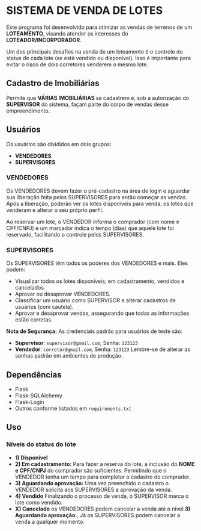 # SISTEMA DE VENDA DE LOTES

Este programa foi desenvolvido para otimizar as vendas de terrenos de um **LOTEAMENTO**, visando atender os interesses do **LOTEADOR/INCORPORADOR**.

Um dos principais desafios na venda de um loteamento é o controle do status de cada lote (se está vendido ou disponível). Isso é importante para evitar o risco de dois corretores venderem o mesmo lote.

## Cadastro de Imobiliárias
Permite que **VÁRIAS IMOBILIÁRIAS** se cadastrem e, sob a autorização do **SUPERVISOR** do sistema, façam parte do corpo de vendas desse empreendimento.

## Usuários
Os usuários são divididos em dois grupos:
- **VENDEDORES**
- **SUPERVISORES**

### VENDEDORES
Os VENDEDORES devem fazer o pré-cadastro na área de login e aguardar sua liberação feita pelos SUPERVISORES para então começar as vendas. Após a liberação, poderão ver os lotes disponíveis para venda, os lotes que venderam e alterar o seu próprio perfil.

Ao reservar um lote, o VENDEDOR informa o comprador (com nome e CPF/CNPJ) e um marcador indica o tempo (dias) que aquele lote foi reservado, facilitando o controle pelos SUPERVISORES.

### SUPERVISORES
Os SUPERVISORES têm todos os poderes dos VENDEDORES e mais. Eles podem:
- Visualizar todos os lotes disponíveis, em cadastramento, vendidos e cancelados.
- Aprovar ou desaprovar VENDEDORES.
- Classificar um usuário como SUPERVISOR e alterar cadastros de usuários (com cautela).
- Aprovar e desaprovar vendas, assegurando que todas as informações estão corretas.

**Nota de Segurança:** As credenciais padrão para usuários de teste são:
- **Supervisor**: `supervisor@gmail.com`, Senha: `123123`
- **Vendedor**: `corretor@gmail.com`, Senha: `123123`
Lembre-se de alterar as senhas padrão em ambientes de produção.

## Dependências
- Flask
- Flask-SQLAlchemy
- Flask-Login
- Outros conforme listados em `requirements.txt`

## Uso

### Níveis do status do lote
- **1) Disponível**
- **2) Em cadastramento:** Para fazer a reserva do lote, a inclusão do **NOME e CPF/CNPJ** do comprador são suficientes. Permitindo que o VENDEDOR tenha um tempo para completar o cadastro do comprador. 
- **3) Aguardando aprovação:** Uma vez preenchido o cadastro o VENDEDOR solicita aos SUPERVISORES a aprovação da venda. 
- **4) Vendido** Finalizando o processo de venda, o SUPERVISOR marca o lote como vendido.
- **X) Cancelado** os VENDEDORES podem cancelar a venda até o nivel **3) Aguardando aprovação:**, Já os SUPERVISORES podem cancelar a venda a qualquer momento.
